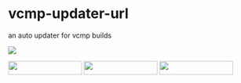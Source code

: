 # vcmp-updater-url
an auto updater for vcmp builds

<img src="https://i.imgur.com/OP25oD0.jpeg">

<a href="https://github.com/MEGAMINDMK/vcmp-updater-url/releases/download/v1.0/vcmpupdaterurl.exe"><img src="https://img.shields.io/github/downloads/MEGAMINDMK/vcmp-updater-url/total.svg?color=tuquoise&label=Downloads&logo=github&logoColor=white&style=for-the-badge" width="150" height="28"></a>
<img src="https://img.shields.io/github/v/release/MEGAMINDMK/vcmp-updater-url?color=blue&label=Latest%20Update&labelColor=black" width="150" height="28">
<img src="https://img.shields.io/badge/license-MIT%202.0-green" width="150" height="28">
